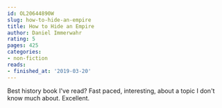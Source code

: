 ```yaml
---
id: OL20644890W
slug: how-to-hide-an-empire
title: How to Hide an Empire
author: Daniel Immerwahr
rating: 5
pages: 425
categories:
- non-fiction
reads:
- finished_at: '2019-03-20'
---
```

Best history book I've read? Fast paced, interesting, about a topic I don't know much about. Excellent.
